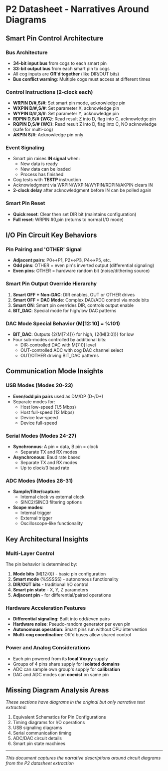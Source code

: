 # P2 Datasheet - Narratives Around Diagrams

## Smart Pin Control Architecture

### Bus Architecture
- **34-bit input bus** from cogs to each smart pin
- **33-bit output bus** from each smart pin to cogs
- All cog inputs are **OR'd together** (like DIR/OUT bits)
- **Bus conflict warning**: Multiple cogs must access at different times

### Control Instructions (2-clock each)
- **WRPIN D/#,S/#**: Set smart pin mode, acknowledge pin
- **WXPIN D/#,S/#**: Set parameter X, acknowledge pin
- **WYPIN D/#,S/#**: Set parameter Y, acknowledge pin
- **RDPIN D,S/# {WC}**: Read result Z into D, flag into C, acknowledge pin
- **RQPIN D,S/# {WC}**: Read result Z into D, flag into C, NO acknowledge (safe for multi-cog)
- **AKPIN S/#**: Acknowledge pin only

### Event Signaling
- Smart pin raises **IN signal** when:
  - New data is ready
  - New data can be loaded
  - Process has finished
- Cog tests with **TESTP** instruction
- Acknowledgment via WRPIN/WXPIN/WYPIN/RDPIN/AKPIN clears IN
- **2-clock delay** after acknowledgment before IN can be polled again

### Smart Pin Reset
- **Quick reset**: Clear then set DIR bit (maintains configuration)
- **Full reset**: WRPIN #0,pin (returns to normal I/O mode)

## I/O Pin Circuit Key Behaviors

### Pin Pairing and 'OTHER' Signal
- **Adjacent pairs**: P0↔P1, P2↔P3, P4↔P5, etc.
- **Odd pins**: OTHER = even pin's inverted output (differential signaling)
- **Even pins**: OTHER = hardware random bit (noise/dithering source)

### Smart Pin Output Override Hierarchy
1. **Smart OFF + Non-DAC**: DIR enables, OUT or OTHER drives
2. **Smart OFF + DAC Mode**: Complex DAC/ADC control via mode bits
3. **Smart ON**: Smart pin overrides DIR, controls output enable
4. **BIT_DAC**: Special mode for high/low DAC patterns

### DAC Mode Special Behavior (M[12:10] = %101)
- **BIT_DAC**: Outputs {2{M[7:4]}} for high, {2{M[3:0]}} for low
- Four sub-modes controlled by additional bits:
  - DIR-controlled DAC with M[7:0] level
  - OUT-controlled ADC with cog DAC channel select
  - OUT/OTHER driving BIT_DAC patterns

## Communication Mode Insights

### USB Modes (Modes 20-23)
- **Even/odd pin pairs** used as DM/DP (D-/D+)
- Separate modes for:
  - Host low-speed (1.5 Mbps)
  - Host full-speed (12 Mbps)
  - Device low-speed
  - Device full-speed

### Serial Modes (Modes 24-27)
- **Synchronous**: A pin = data, B pin = clock
  - Separate TX and RX modes
- **Asynchronous**: Baud rate based
  - Separate TX and RX modes
  - Up to clock/3 baud rate

### ADC Modes (Modes 28-31)
- **Sample/filter/capture**:
  - Internal clock vs external clock
  - SINC2/SINC3 filtering options
- **Scope modes**:
  - Internal trigger
  - External trigger
  - Oscilloscope-like functionality

## Key Architectural Insights

### Multi-Layer Control
The pin behavior is determined by:
1. **Mode bits** (M[12:0]) - basic pin configuration
2. **Smart mode** (%SSSSS) - autonomous functionality
3. **DIR/OUT bits** - traditional I/O control
4. **Smart pin state** - X, Y, Z parameters
5. **Adjacent pin** - for differential/paired operations

### Hardware Acceleration Features
- **Differential signaling**: Built into odd/even pairs
- **Hardware noise**: Pseudo-random generator per even pin
- **Autonomous operation**: Smart pins run without CPU intervention
- **Multi-cog coordination**: OR'd buses allow shared control

### Power and Analog Considerations
- Each pin powered from its **local Vxxyy** supply
- Groups of 4 pins share supply for **isolated domains**
- ADC can sample own group's supply for **calibration**
- DAC and ADC modes can **coexist** on same pin

## Missing Diagram Analysis Areas
*These sections have diagrams in the original but only narrative text extracted:*
1. Equivalent Schematics for Pin Configurations
2. Timing diagrams for I/O operations
3. USB signaling diagrams
4. Serial communication timing
5. ADC/DAC circuit details
6. Smart pin state machines

---
*This document captures the narrative descriptions around circuit diagrams from the P2 datasheet extraction*